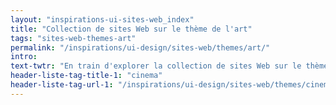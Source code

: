```yaml
---
layout: "inspirations-ui-sites-web_index"
title: "Collection de sites Web sur le thème de l'art"
tags: "sites-web-themes-art"
permalink: "/inspirations/ui-design/sites-web/themes/art/"
intro:
text-twtr: "En train d'explorer la collection de sites Web sur le thème de l'art du @MagDuWebdesign"
header-liste-tag-title-1: "cinema"
header-liste-tag-url-1: "/inspirations/ui-design/sites-web/themes/cinema/"
---
```

